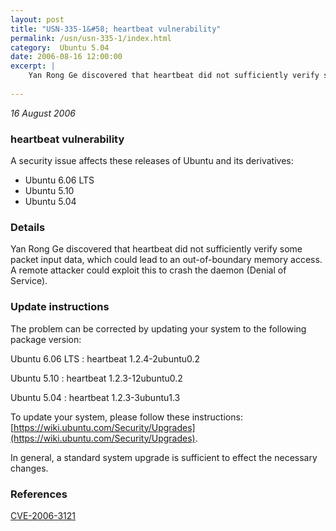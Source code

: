 ```yaml
---
layout: post
title: "USN-335-1&#58; heartbeat vulnerability"
permalink: /usn/usn-335-1/index.html
category:  Ubuntu 5.04
date: 2006-08-16 12:00:00
excerpt: |
    Yan Rong Ge discovered that heartbeat did not sufficiently verify some packet input data, which could lead to an out-of-boundary memory access. A remote attacker could exploit this to crash the daemon (Denial of Service).
    
--- 
```

 
 

*16 August 2006*

### heartbeat vulnerability

A security issue affects these releases of Ubuntu and its derivatives:

* Ubuntu 6.06 LTS
* Ubuntu 5.10
* Ubuntu 5.04

### Details

Yan Rong Ge discovered that heartbeat did not sufficiently verify some packet input data, which could lead to an out-of-boundary memory access. A remote attacker could exploit this to crash the daemon (Denial of Service).

### Update instructions

The problem can be corrected by updating your system to the following package version:

Ubuntu 6.06 LTS
 : heartbeat <span>1.2.4-2ubuntu0.2</span>

Ubuntu 5.10
 : heartbeat <span>1.2.3-12ubuntu0.2</span>

Ubuntu 5.04
 : heartbeat <span>1.2.3-3ubuntu1.3</span>

To update your system, please follow these instructions: [https://wiki.ubuntu.com/Security/Upgrades](https://wiki.ubuntu.com/Security/Upgrades).

In general, a standard system upgrade is sufficient to effect the necessary changes.

### References

 
 [CVE-2006-3121](http://people.ubuntu.com/~ubuntu-security/cve/CVE-2006-3121)
 


